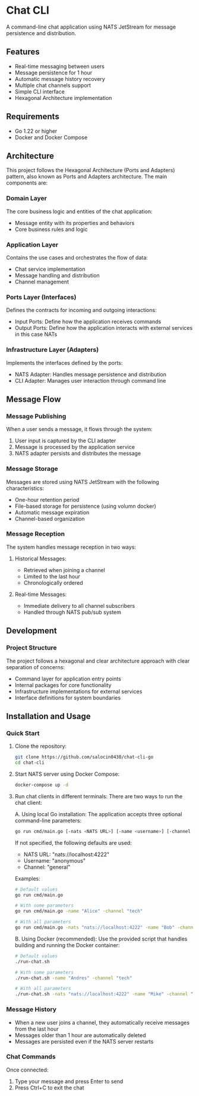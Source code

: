 # Chat CLI

A command-line chat application using NATS JetStream for message persistence and distribution.

## Features

- Real-time messaging between users
- Message persistence for 1 hour
- Automatic message history recovery
- Multiple chat channels support
- Simple CLI interface
- Hexagonal Architecture implementation

## Requirements

- Go 1.22 or higher
- Docker and Docker Compose

## Architecture

This project follows the Hexagonal Architecture (Ports and Adapters) pattern, also known as Ports and Adapters architecture. The main components are:

### Domain Layer
The core business logic and entities of the chat application:
- Message entity with its properties and behaviors
- Core business rules and logic

### Application Layer
Contains the use cases and orchestrates the flow of data:
- Chat service implementation
- Message handling and distribution
- Channel management

### Ports Layer (Interfaces)
Defines the contracts for incoming and outgoing interactions:
- Input Ports: Define how the application receives commands
- Output Ports: Define how the application interacts with external services in this case NATs

### Infrastructure Layer (Adapters)
Implements the interfaces defined by the ports:
- NATS Adapter: Handles message persistence and distribution
- CLI Adapter: Manages user interaction through command line

## Message Flow

### Message Publishing
When a user sends a message, it flows through the system:
1. User input is captured by the CLI adapter
2. Message is processed by the application service
3. NATS adapter persists and distributes the message

### Message Storage
Messages are stored using NATS JetStream with the following characteristics:
- One-hour retention period
- File-based storage for persistence (using volumn docker)
- Automatic message expiration
- Channel-based organization

### Message Reception
The system handles message reception in two ways:
1. Historical Messages:
   - Retrieved when joining a channel
   - Limited to the last hour
   - Chronologically ordered

2. Real-time Messages:
   - Immediate delivery to all channel subscribers
   - Handled through NATS pub/sub system


## Development

### Project Structure
The project follows a hexagonal and clear  architecture approach with clear separation of concerns:
- Command layer for application entry points
- Internal packages for core functionality
- Infrastructure implementations for external services
- Interface definitions for system boundaries


## Installation and Usage

### Quick Start
1. Clone the repository:
   ```bash
   git clone https://github.com/salocin0430/chat-cli-go
   cd chat-cli
   ```

2. Start NATS server using Docker Compose:
   ```bash
   docker-compose up -d
   ```

3. Run chat clients in different terminals:
   There are two ways to run the chat client:

   A. Using local Go installation:
   The application accepts three optional command-line parameters:
   ```bash
   go run cmd/main.go [-nats <NATS URL>] [-name <username>] [-channel <channel name>]
   ```

   If not specified, the following defaults are used:
   - NATS URL: "nats://localhost:4222"
   - Username: "anonymous" 
   - Channel: "general"

   Examples:
   ```bash
   # Default values
   go run cmd/main.go

   # With some parameters
   go run cmd/main.go -name "Alice" -channel "tech"

   # With all parameters
   go run cmd/main.go -nats "nats://localhost:4222" -name "Bob" -channel "general"
   ```

   B. Using Docker (recommended):
   Use the provided script that handles building and running the Docker container:
   ```bash
   # Default values
   ./run-chat.sh

   # With some parameters
   ./run-chat.sh -name "Andres" -channel "tech"

   # With all parameters
   ./run-chat.sh -nats "nats://localhost:4222" -name "Mike" -channel "general"
   ```


### Message History
- When a new user joins a channel, they automatically receive messages from the last hour
- Messages older than 1 hour are automatically deleted
- Messages are persisted even if the NATS server restarts

### Chat Commands
Once connected:
1. Type your message and press Enter to send
2. Press Ctrl+C to exit the chat
